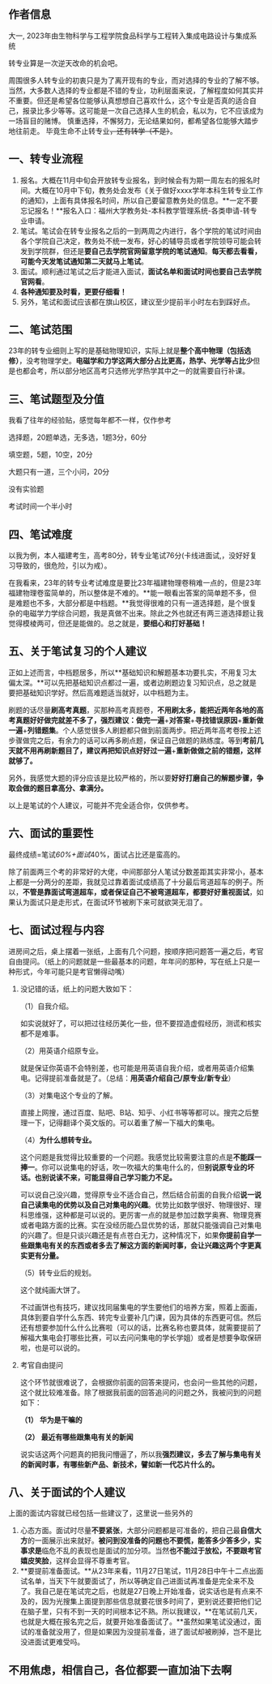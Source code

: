 ## 作者信息
大一, 2023年由生物科学与工程学院食品科学与工程转入集成电路设计与集成系统

转专业算是一次逆天改命的机会吧。

周围很多人转专业的初衷只是为了离开现有的专业，而对选择的专业的了解不够。当然，大多数人选择的专业都是不错的专业，功利层面来说，了解程度如何其实并不重要。但还是希望各位能够认真想想自己喜欢什么，这个专业是否真的适合自己，报录比多少等等。这可能是一次自己选择人生的机会，私以为，它不应该成为一场盲目的赌博。
慎重选择，不懈努力，无论结果如何，都希望各位能够大踏步地往前走。
毕竟生命不止转专业~~，还有转学（不是）~~。

## 一、转专业流程

1. 报名。大概在11月中旬会开放转专业报名，到时候会有为期一周左右的报名时间。大概在10月中下旬，教务处会发布《关于做好xxxx学年本科生转专业工作的通知》，上面有具体报名时间，所以自己要留意教务处的信息。**一定不要忘记报名！**报名入口：福州大学教务处-本科教学管理系统-各类申请-转专业申请。
2. 笔试。笔试会在转专业报名之后的一到两周之内进行，各个学院的笔试时间由各个学院自己决定，教务处不统一发布，好心的辅导员或者学院领导可能会转发到学院群，但还是**要自己去学院官网留意学院的笔试通知**。**每天都去看看，可能今天发笔试通知第二天就马上笔试**。
3. 面试。顺利通过笔试之后才能进入面试，**面试名单和面试时间也要自己去学院官网看**。
4.  **各种通知要及时看，更要仔细看！**
5. 另外，笔试和面试应该都在旗山校区，建议至少提前半小时左右到踩好点。

## 二、笔试范围

23年的转专业细则上写的是基础物理知识，实际上就是**整个高中物理（包括选修）**，没考物理学史。**电磁学和力学这两大部分占比更高，热学、光学等占比少**但是也都会考，所以部分地区高考只选修光学热学其中之一的就需要自行补课。

## 三、笔试题型及分值

我看了往年的经验贴，感觉每年都不一样，仅作参考

选择题，20题单选，无多选，1题3分，60分

填空题，5题，10空，20分

大题只有一道，三个小问，20分

没有实验题

考试时间一个半小时

## 四、笔试难度

以我为例，本人福建考生，高考80分，转专业笔试76分(卡线进面试,，没好好复习导致的，很危险，引以为戒）。

在我看来，23年的转专业考试难度是要比23年福建物理卷稍难一点的，但是23年福建物理卷蛮简单的，所以整体是不难的。**能一眼看出答案的简单题不多，但是难题也不多，大部分都是中档题。**我觉得很难的只有一道选择题，是个很复杂的电磁学力学综合问题，我是真做不出来。除此之外也就还有两三道选择题让我觉得模棱两可，但还是能做的。总之就是，**要细心和打好基础！**

## 五、关于笔试复习的个人建议

正如上述而言，中档题居多，所以**基础知识和解题基本功要扎实，不用复习太偏太深。**可以先把基础知识点都过一遍，或者边刷题边复习知识点，总之就是要把基础知识学好。然后高难题适当就好，以中档题为主。

刷题的话尽量**刷高考真题**，买那种高考真题卷，**不用刷太多，能把近两年各地的高考真题好好做完就差不多了，强烈建议：做完一遍**+**对答案**+**寻找错误原因**+**重新做一遍**+**列错题集**。个人感觉很多人刷题都只做到前面两步。把近两年高考卷按上述步骤做完之后，有余力的话可以再多刷点题，保证自己做题的熟练度。等到**考前几天就不用再刷新题目了，建议再把知识点好好过一遍**+**重新做做之前的错题，这样就够了。**

另外，我感觉大题的评分应该是比较严格的，所以要**好好打磨自己的解题步骤，争取会做的题目拿高分、拿满分。**

以上是笔试的个人建议，可能并不完全适合你，仅供参考。

## 六、面试的重要性

最终成绩=笔试*60%+面试*40%，面试占比还是蛮高的。

除了前面两三个考的非常好的大佬，中间那部分人笔试分数差距其实非常小，基本上都是一分两分的差距，我就见过靠着面试成绩高了十分最后弯道超车的例子。所以，**不管是靠面试弯道超车，或者保证自己不被弯道超车，都要好好重视面试**，如果认为面试只是走形式，在面试环节被刷下来可就欲哭无泪了。

## 七、面试过程与内容

进房间之后，桌上摆着一张纸，上面有几个问题，按顺序把问题答一遍之后，考官自由提问。（纸上的问题就是一些最基本的问题，年年问的那种，写在纸上只是一种形式，今年可能只是考官懒得动嘴）

1. 没记错的话，纸上的问题大致如下：

	（1）自我介绍。
	
	如实说就好了，可以把过往经历美化一些，但不要捏造虚假经历，测谎和核实都不是难事。
	
	（2）用英语介绍原专业。
	
	就是保证你英语不会特别差，也可能是用英语自我介绍，或者用英语介绍集电。记得提前准备就是了。（总结：**用英语介绍自己/原专业/新专业**）
	
	（3）对集电这个专业的了解。
	
	直接上网搜，通过百度、贴吧、B站、知乎、小红书等等都可以。搜完之后整理一下，记得翻译个英文版的。可以着重了解一下福大的集电。
	
	（4）**为什么想转专业。**
	
	这个问题是我觉得比较重要的一个问题。我感觉比较需要注意的点是**不能踩一捧一**。你可以说集电的好话，吹一吹福大的集电什么的，但**别说原专业的坏话。也别说读不来，可能显得自己学习能力不足。**
	
	可以说自己没兴趣，觉得原专业不适合自己，然后结合前面的自我介绍**说一说自己读集电的优势以及自己对集电的兴趣**。优势比如数学很好、物理很好、理科思维强，这种都是可以说的。更厉害一点的就是参加过数学奥赛、物理竞赛或者电路方面的比赛。实在没经历能凸显优势的话，那就只能强调自己对集电的兴趣了。但是只谈兴趣还是有点苍白无力，这种情况下，如果**你提前自学一些跟集电有关的东西或者多去了解这方面的新闻时事，会让兴趣这两个字更真实更有分量。**
	
	（5）转专业后的规划。
	
	这个就纯画大饼了。
	
	不过画饼也有技巧，建议找同届集电的学生要他们的培养方案，照着上面画，具体到要自学什么东西、转完专业要补几门课，因为具体的东西更可信。然后还有想要参加什么什么比赛啦（可以的话，比赛名称也要具体，就需要提前了解福大集电会打哪些比赛，可以去问问集电的学长学姐）或者是想要争取保研啦，也是可以说的。

2. 考官自由提问

	这个环节就很难说了，会根据你前面的回答来提问，也会问一些其他的问题，这个就比较难准备。除了根据我前面的回答追问的问题之外，我被问到的问题如下：

	**（1）** **华为是干嘛的**
	
	**（2）** **最近有哪些跟集电有关的新闻**
	
	说实话这两个问题真的把我问懵逼了，所以我**强烈建议，多去了解与集电有关的新闻时事，有哪些新产品、新技术，譬如新一代芯片什么的。**

## 八、关于面试的个人建议

上面的面试内容就已经包括一些建议了，这里说一些另外的

1. 心态方面。面试时尽量**不要紧张**，大部分问题都是可准备的，把自己最**自信大方**的一面展示出来就好。**被问到没准备的问题也不要慌，能答多少答多少，实事求是**临危不乱的表现也是面试的加分项。当然**也不能过于放松，不要跟考官嬉皮笑脸**，这样会显得不尊重考官。
2. **要提前准备面试。**从23年来看，11月27日笔试，11月28日中午十二点出面试名单，当天下午就要面试了，所以等确定自己进面试再准备是完全来不及了。我自己是在笔试完之后，也就是27日晚上开始准备，说实话也是有点来不及的，因为光搜集上面提到那些信息就要花很多时间了，更别说还要把他们记在脑子里，只有不到一天的时间根本记不熟。所以我建议，**在笔试前几天，也就是大概在报名完之后，就要开始准备面试了。**虽然如果笔试没通过，面试的准备就没用了，但是如果因为没提前准备，进了面试却被刷掉，岂不是比没进面试更难受吗。

## 不用焦虑，相信自己，各位都要一直加油下去啊